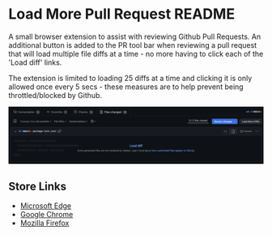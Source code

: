 # Load More Pull Request README
A small browser extension to assist with reviewing Github Pull Requests.  An additional button is added to the PR tool bar when reviewing a pull request that will load multiple file diffs at a time - no more having to click each of the 'Load diff' links.

The extension is limited to loading 25 diffs at a time and clicking it is only allowed once every 5 secs - these measures are to help prevent being throttled/blocked by Github.

![Load More Pull Request - Screenshot](https://raw.githubusercontent.com/chrisbibby/load-more-pr/main/images/screenshot.png "Load More Diffs button added page")

## Store Links
- [Microsoft Edge](https://microsoftedge.microsoft.com/addons/detail/load-more-pull-request/kjpkmiidagoaogongfodilidoajmibdg) 
- [Google Chrome](https://chrome.google.com/webstore/detail/load-more-pull-request/elpanehbmbcebclnioijeadngjcfpjid)
- [Mozilla Firefox](https://addons.mozilla.org/en-GB/firefox/addon/load-more-pull-request/) 
